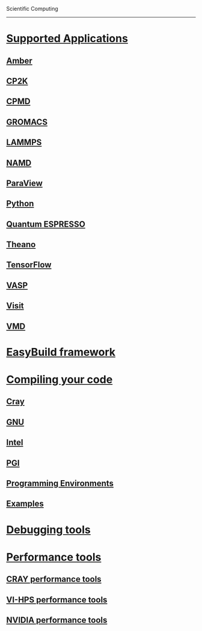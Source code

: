 Scientific Computing

---

<!-- use only links inside h1, h2, h3 and h4 -->

# [Supported Applications](scientific_computing/supported_applications)
## [Amber](scientific_computing/supported_applications/amber)
## [CP2K](scientific_computing/supported_applications/cp2k)
## [CPMD](scientific_computing/supported_applications/cpmd)
## [GROMACS](scientific_computing/supported_applications/gromacs)
## [LAMMPS](scientific_computing/supported_applications/lammps)
## [NAMD](scientific_computing/supported_applications/namd)
## [ParaView](scientific_computing/supported_applications/paraview)
## [Python](scientific_computing/supported_applications/python)
## [Quantum ESPRESSO](scientific_computing/supported_applications/quantumespresso)
## [Theano](scientific_computing/supported_applications/theano)
## [TensorFlow](scientific_computing/supported_applications/tensorflow)
## [VASP](scientific_computing/supported_applications/vasp)
## [Visit](scientific_computing/supported_applications/visit)
## [VMD](scientific_computing/supported_applications/vmd)
# [EasyBuild framework](scientific_computing/easybuild_framework)
# [Compiling your code](scientific_computing/compiling_your_code)
## [Cray](scientific_computing/compiling_your_code/cray)
## [GNU](scientific_computing/compiling_your_code/gnu)
## [Intel](scientific_computing/compiling_your_code/intel)
## [PGI](scientific_computing/compiling_your_code/pgi)
## [Programming Environments](scientific_computing/compiling_your_code/programming_environments)
## [Examples](scientific_computing/compiling_your_code/examples)
# [Debugging tools](scientific_computing/debugging_tools)
# [Performance tools](scientific_computing/performance_tools)
## [CRAY performance tools](scientific_computing/performance_tools/craypat/)
## [VI-HPS performance tools](scientific_computing/performance_tools/vihps/)
## [NVIDIA performance tools](scientific_computing/performance_tools/nvidia/)
